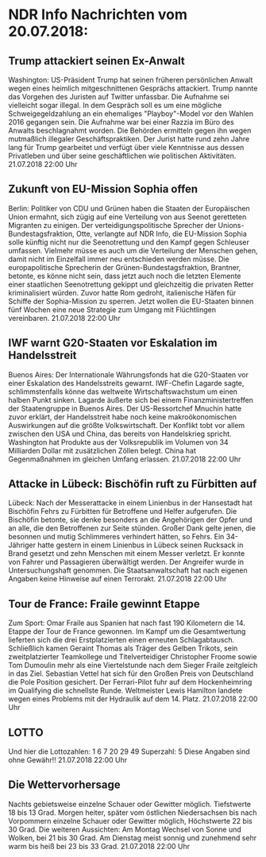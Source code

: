 # NDR Info Nachrichten vom 20.07.2018:


## Trump attackiert seinen Ex-Anwalt
Washington: US-Präsident Trump hat seinen früheren persönlichen Anwalt wegen eines heimlich mitgeschnittenen Gesprächs attackiert. Trump nannte das Vorgehen des Juristen auf Twitter unfassbar. Die Aufnahme sei vielleicht sogar illegal. In dem Gespräch soll es um eine mögliche Schweigegeldzahlung an ein ehemaliges "Playboy"-Model vor den Wahlen 2016 gegangen sein. Die Aufnahme war bei einer Razzia im Büro des Anwalts beschlagnahmt worden. Die Behörden ermitteln gegen ihn wegen mutmaßlich illegaler Geschäftspraktiken. Der Jurist hatte rund zehn Jahre lang für Trump gearbeitet und verfügt über viele Kenntnisse aus dessen Privatleben und über seine geschäftlichen wie politischen Aktivitäten. 21.07.2018 22:00 Uhr 

## Zukunft von EU-Mission Sophia offen
Berlin: Politiker von CDU und Grünen haben die Staaten der Europäischen Union ermahnt, sich zügig auf eine Verteilung von aus Seenot geretteten Migranten zu einigen. Der verteidigungspolitische Sprecher der Unions-Bundestagsfraktion, Otte, verlangte auf NDR Info, die EU-Mission Sophia solle künftig nicht nur die Seenotrettung und den Kampf gegen Schleuser umfassen. Vielmehr müsse es auch um die Verteilung der Menschen gehen, damit nicht im Einzelfall immer neu entschieden werden müsse. Die europapolitische Sprecherin der Grünen-Bundestagsfraktion, Brantner, betonte, es könne nicht sein, dass jetzt auch noch die letzten Elemente einer staatlichen Seenotrettung gekippt und gleichzeitig die privaten Retter kriminalisiert würden. Zuvor hatte Rom gedroht, italienische Häfen für Schiffe der Sophia-Mission zu sperren. Jetzt wollen die EU-Staaten binnen fünf Wochen eine neue Strategie zum Umgang mit Flüchtlingen vereinbaren. 21.07.2018 22:00 Uhr 

## IWF warnt G20-Staaten vor Eskalation im Handelsstreit
Buenos Aires: Der Internationale Währungsfonds hat die G20-Staaten vor einer Eskalation des Handelsstreits gewarnt. IWF-Chefin Lagarde sagte, schlimmstenfalls könne das weltweite Wirtschaftswachstum um einen halben Punkt sinken. Lagarde äußerte sich bei einem Finanzministertreffen der Staatengruppe in Buenos Aires. Der US-Ressortchef Mnuchin hatte zuvor erklärt, der Handelsstreit habe noch keine makroökonomischen Auswirkungen auf die größte Volkswirtschaft. Der Konflikt tobt vor allem zwischen den USA und China, das bereits von Handelskrieg spricht. Washington hat Produkte aus der Volksrepublik im Volumen von 34 Milliarden Dollar mit zusätzlichen Zöllen belegt. China hat Gegenmaßnahmen im gleichen Umfang erlassen. 21.07.2018 22:00 Uhr 

## Attacke in Lübeck: Bischöfin ruft zu Fürbitten auf
Lübeck: Nach der Messerattacke in einem Linienbus in der Hansestadt hat Bischöfin Fehrs zu Fürbitten für Betroffene und Helfer aufgerufen. Die Bischöfin betonte, sie denke besonders an die Angehörigen der Opfer und an alle, die den Betroffenen zur Seite stünden. Großer Dank gelte jenen, die besonnen und mutig Schlimmeres verhindert hätten, so Fehrs. Ein 34-Jähriger hatte gestern in einem Linienbus in Lübeck seinen Rucksack in Brand gesetzt und zehn Menschen mit einem Messer verletzt. Er konnte von Fahrer und Passagieren überwältigt werden. Der Angreifer wurde in Untersuchungshaft genommen. Die Staatsanwaltschaft hat nach eigenen Angaben keine Hinweise auf einen Terrorakt. 21.07.2018 22:00 Uhr 

## Tour de France: Fraile gewinnt Etappe
Zum Sport: Omar Fraile aus Spanien hat nach fast 190 Kilometern die 14. Etappe der Tour de France gewonnen. Im Kampf um die Gesamtwertung lieferten sich die drei Erstplatzierten einen erneuten Schlagabtausch. Schließlich kamen Geraint Thomas als Träger des Gelben Trikots, sein zweitplatzierter Teamkollege und Titelverteidiger Christopher Froome sowie Tom Dumoulin mehr als eine Viertelstunde nach dem Sieger Fraile zeitgleich in das Ziel. Sebastian Vettel hat sich für den Großen Preis von Deutschland die Pole Position gesichert. Der Ferrari-Pilot fuhr auf dem Hockenheimring im Qualifying die schnellste Runde. Weltmeister Lewis Hamilton landete wegen eines Problems mit der Hydraulik auf dem 14. Platz. 21.07.2018 22:00 Uhr 

## LOTTO
Und hier die Lottozahlen:
1		6		7		20		29		49
Superzahl:		5
Diese Angaben sind ohne Gewähr!! 21.07.2018 22:00 Uhr 

## Die Wettervorhersage
Nachts gebietsweise einzelne Schauer oder Gewitter möglich. Tiefstwerte 18 bis 13 Grad. Morgen heiter, später vom östlichen Niedersachsen bis nach Vorpommern einzelne Schauer oder Gewitter möglich, Höchstwerte 22 bis 30 Grad. Die weiteren Aussichten: Am Montag Wechsel von Sonne und Wolken, bei 21 bis 30 Grad. Am Dienstag meist sonnig und zunehmend sehr warm bis heiß bei 23 bis 33 Grad. 21.07.2018 22:00 Uhr 
